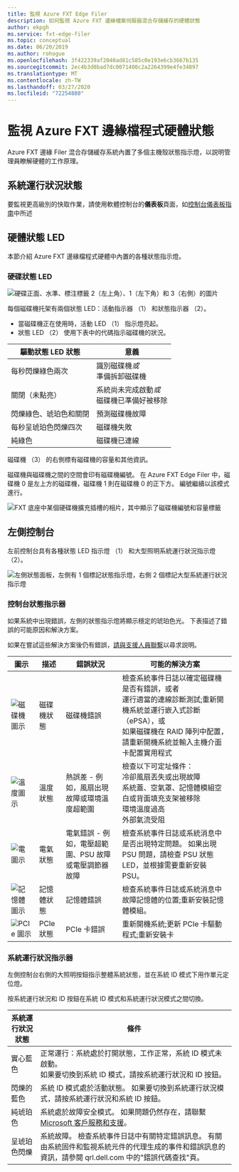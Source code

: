 ```yaml
---
title: 監視 Azure FXT Edge Filer
description: 如何監視 Azure FXT 邊緣檔案伺服器混合存儲緩存的硬體狀態
author: ekpgh
ms.service: fxt-edge-filer
ms.topic: conceptual
ms.date: 06/20/2019
ms.author: rohogue
ms.openlocfilehash: 3f422339af2040ad81c585c0e193e6cb3667b135
ms.sourcegitcommit: 2ec4b3d0bad7dc0071400c2a2264399e4fe34897
ms.translationtype: MT
ms.contentlocale: zh-TW
ms.lasthandoff: 03/27/2020
ms.locfileid: "72254880"
---
```

# <a name="monitor-azure-fxt-edge-filer-hardware-status"></a>監視 Azure FXT 邊緣檔程式硬體狀態

Azure FXT 邊緣 Filer 混合存儲緩存系統內置了多個主機殼狀態指示燈，以説明管理員瞭解硬體的工作原理。

## <a name="system-health-status"></a>系統運行狀況狀態

要監視更高級別的快取作業，請使用軟體控制台的**儀表板**頁面，如[控制台儀表板指南](https://azure.github.io/Avere/legacy/dashboard/4_7/html/ops_dashboard_index.html)中所述

## <a name="hardware-status-leds"></a>硬體狀態 LED

本節介紹 Azure FXT 邊緣檔程式硬體中內置的各種狀態指示燈。

### <a name="hard-drive-status-leds"></a>硬碟狀態 LED

![硬碟正面、水準、標注標籤 2（左上角）、1（左下角）和 3（右側）的圖片](media/fxt-monitor/fxt-drive-callouts.png)

每個磁碟機托架有兩個狀態 LED：活動指示器 （1） 和狀態指示器 （2）。 

* 當磁碟機正在使用時，活動 LED （1） 指示燈亮起。  
* 狀態 LED （2） 使用下表中的代碼指示磁碟機的狀況。

| 驅動狀態 LED 狀態              | 意義  |
|-------------------------------------|----------------------------------------------------------|
| 每秒閃爍綠色兩次      | 識別磁碟機*或* <br> 準備拆卸磁碟機  |
| 關閉（未點亮）                         | 系統尚未完成啟動*或* <br>磁碟機已準備好被移除 |
| 閃爍綠色、琥珀色和關閉       | 預測磁碟機故障   |
| 每秒呈琥珀色閃爍四次 | 磁碟機失敗   |
| 純綠色                         | 磁碟機已連線 |

磁碟機 （3） 的右側標有磁碟機的容量和其他資訊。

磁碟機與磁碟機之間的空間會印有磁碟機編號。 在 Azure FXT Edge Filer 中，磁碟機 0 是左上方的磁碟機，磁碟機 1 則在磁碟機 0 的正下方。 編號繼續以該模式進行。 

![FXT 底座中某個硬碟機擴充插槽的相片，其中顯示了磁碟機編號和容量標籤](media/fxt-drives-photo.png)

## <a name="left-control-panel"></a>左側控制台

左前控制台具有各種狀態 LED 指示燈 （1） 和大型照明系統運行狀況指示燈 （2）。 

![左側狀態面板，左側有 1 個標記狀態指示燈，右側 2 個標記大型系統運行狀況指示燈](media/fxt-monitor/fxt-control-panel-left.jpg)

### <a name="control-panel-status-indicators"></a>控制台狀態指示器 

如果系統中出現錯誤，左側的狀態指示燈將顯示穩定的琥珀色光。 下表描述了錯誤的可能原因和解決方案。 

如果在嘗試這些解決方案後仍有錯誤，[請與支援人員聯繫](fxt-support-ticket.md)以尋求説明。 

| 圖示 | 描述 | 錯誤狀況 | 可能的解決方案 |
|----------------|---------------|--------------------|----------------------|
| ![磁碟機圖示](media/fxt-monitor/fxt-hd-icon.jpg) | 磁碟機狀態 | 磁碟機錯誤 | 檢查系統事件日誌以確定磁碟機是否有錯誤，或者 <br>運行適當的連線診斷測試;重新開機系統並運行嵌入式診斷 （ePSA），或 <br>如果磁碟機在 RAID 陣列中配置，請重新開機系統並輸入主機介面卡配置實用程式 |
|![溫度圖示](media/fxt-monitor/fxt-temp-icon.jpg) | 溫度狀態 | 熱誤差 - 例如，風扇出現故障或環境溫度超範圍 | 檢查以下可定址條件： <br>冷卻風扇丟失或出現故障 <br>系統蓋、空氣罩、記憶體模組空白或背面填充支架被移除 <br>環境溫度過高 <br>外部氣流受阻 |
|![電圖示](media/fxt-monitor/fxt-electric-icon.jpg) | 電氣狀態 | 電氣錯誤 - 例如，電壓超範圍、PSU 故障或電壓調節器故障 |  檢查系統事件日誌或系統消息中是否出現特定問題。 如果出現 PSU 問題，請檢查 PSU 狀態 LED，並根據需要重新安裝 PSU。 | 
|![記憶體圖示](media/fxt-monitor/fxt-memory-icon.jpg) | 記憶體狀態 | 記憶體錯誤 | 檢查系統事件日誌或系統消息中故障記憶體的位置;重新安裝記憶體模組。 |
|![PCIe 圖示](media/fxt-monitor/fxt-pcie-icon.jpg) | PCIe 狀態 | PCIe 卡錯誤 | 重新開機系統;更新 PCIe 卡驅動程式;重新安裝卡 |


### <a name="system-health-status-indicator"></a>系統運行狀況指示器

左側控制台右側的大照明按鈕指示整體系統狀態，並在系統 ID 模式下用作單元定位燈。

按系統運行狀況和 ID 按鈕在系統 ID 模式和系統運行狀況模式之間切換。

|系統運行狀況狀態 | 條件 |
|-------------------------------------------|-----------------------------------------------|
| 實心藍色 | 正常運行：系統處於打開狀態，工作正常，系統 ID 模式未啟動。 <br/>如果要切換到系統 ID 模式，請按系統運行狀況和 ID 按鈕。 |
| 閃爍的藍色 | 系統 ID 模式處於活動狀態。 如果要切換到系統運行狀況模式，請按系統運行狀況和系統 ID 按鈕。 |
| 純琥珀色 | 系統處於故障安全模式。 如果問題仍然存在，請聯繫[Microsoft 客戶服務和支援](fxt-support-ticket.md)。 |
| 呈琥珀色閃爍 | 系統故障。 檢查系統事件日誌中有關特定錯誤訊息。 有關由系統固件和監視系統元件的代理生成的事件和錯誤訊息的資訊，請參閱 qrl.dell.com 中的"錯誤代碼查找"頁。 |



